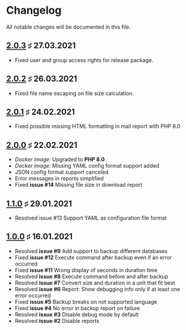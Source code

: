 # Changelog

All notable changes will be documented in this file.

<a name="v2-0-3"></a>
## [2.0.3](https://github.com/bloodhunterd/backup/releases/tag/2.0.3) &#9839; 27.03.2021

* Fixed user and group access rights for release package.

<a name="v2-0-2"></a>
## [2.0.2](https://github.com/bloodhunterd/backup/releases/tag/2.0.2) &#9839; 26.03.2021

* Fixed file name escaping on file size calculation.

<a name="v2-0-1"></a>
## [2.0.1](https://github.com/bloodhunterd/backup/releases/tag/2.0.1) &#9839; 24.02.2021

* Fixed possible missing HTML formatting in mail report with PHP 8.0

<a name="v2-0-0"></a>
## [2.0.0](https://github.com/bloodhunterd/backup/releases/tag/2.0.0) &#9839; 22.02.2021

* *Docker image:* Upgraded to **PHP 8.0**
* *Docker image:* Missing YAML config format support added
* JSON config format support canceled
* Error messages in reports simplified
* Fixed **issue #14** Missing file size in download report

<a name="v1-1-0"></a>
## [1.1.0](https://github.com/bloodhunterd/backup/releases/tag/1.1.0) &#9839; 29.01.2021

* Resolved issue #13 Support YAML as configuration file format

<a name="v1-0-0"></a>
## [1.0.0](https://github.com/bloodhunterd/backup/releases/tag/1.0.0) &#9839; 16.01.2021

* Resolved **issue #9** Add support to backup different databases
* Fixed **issue #12** Execute command after backup even if an error occurred
* Fixed **issue #11** Wrong display of seconds in duration time
* Resolved **issue #8** Execute command before and after backup
* Resolved **issue #7** Convert size and duration in a unit that fit best
* Resolved **issue #6** Report: Show debugging info only if at least one error occurred
* Fixed **issue #5** Backup breaks on not supported language
* Fixed **issue #4** No error in backup report on failure
* Resolved **issue #3** Disable debug mode by default
* Resolved **issue #2** Disable reports
